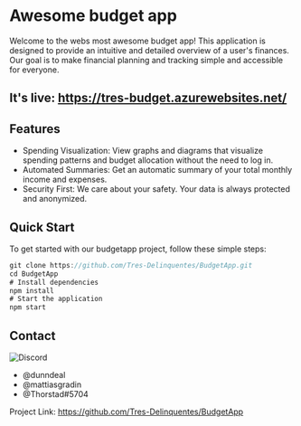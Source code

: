 # Awesome budget app

Welcome to the webs most awesome budget app! 
This application is designed to provide an intuitive and detailed overview of a user's finances. Our goal is to make financial planning and tracking simple and accessible for everyone.

## It's live: https://tres-budget.azurewebsites.net/

## Features
- Spending Visualization: View graphs and diagrams that visualize spending patterns and budget allocation without the need to log in.
- Automated Summaries: Get an automatic summary of your total monthly income and expenses.
- Security First: We care about your safety. Your data is always protected and anonymized.

## Quick Start
To get started with our budgetapp project, follow these simple steps:

```csharp
git clone https://github.com/Tres-Delinquentes/BudgetApp.git
cd BudgetApp
# Install dependencies
npm install
# Start the application
npm start
```

## Contact
![Discord](https://img.shields.io/badge/Discord-%235865F2.svg?style=for-the-badge&logo=discord&logoColor=white)
- @dunndeal
- @mattiasgradin
- @Thorstad#5704

Project Link: https://github.com/Tres-Delinquentes/BudgetApp
